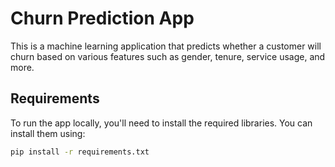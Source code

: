 # Churn Prediction App

This is a machine learning application that predicts whether a customer will churn based on various features such as gender, tenure, service usage, and more.

## Requirements

To run the app locally, you'll need to install the required libraries. You can install them using:

```bash
pip install -r requirements.txt
